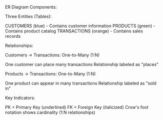 ER Diagram Components:

Three Entities (Tables):

CUSTOMERS (blue) - Contains customer information
PRODUCTS (green) - Contains product catalog
TRANSACTIONS (orange) - Contains sales records


Relationships:

Customers → Transactions: One-to-Many (1:N)

One customer can place many transactions
Relationship labeled as "places"


Products → Transactions: One-to-Many (1:N)

One product can appear in many transactions
Relationship labeled as "sold in"




Key Indicators:

PK = Primary Key (underlined)
FK = Foreign Key (italicized)
Crow's foot notation shows cardinality (1:N relationships)
